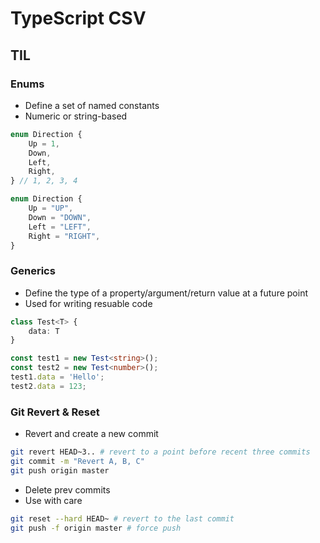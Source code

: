 # TypeScript CSV

## TIL

### Enums

-   Define a set of named constants
-   Numeric or string-based

```TypeScript
enum Direction {
    Up = 1,
    Down,
    Left,
    Right,
} // 1, 2, 3, 4
```

```TypeScript
enum Direction {
    Up = "UP",
    Down = "DOWN",
    Left = "LEFT",
    Right = "RIGHT",
}
```

### Generics

-   Define the type of a property/argument/return value at a future point
-   Used for writing resuable code

```TypeScript
class Test<T> {
    data: T
}

const test1 = new Test<string>();
const test2 = new Test<number>();
test1.data = 'Hello';
test2.data = 123;
```

### Git Revert & Reset

-   Revert and create a new commit

```bash
git revert HEAD~3.. # revert to a point before recent three commits
git commit -m "Revert A, B, C"
git push origin master
```

-   Delete prev commits
-   Use with care

```bash
git reset --hard HEAD~ # revert to the last commit
git push -f origin master # force push
```

